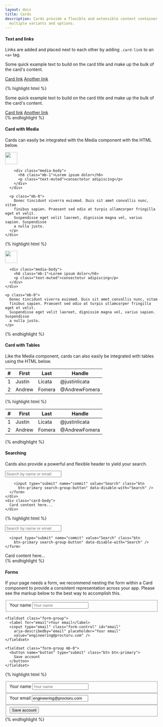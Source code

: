 ```yaml
---
layout: docs
title: Cards
description: Cards provide a flexible and extensible content container with
  multiple variants and options.
---
```


#### Text and links

Links are added and placed next to each other by adding `.card-link` to an `<a>` tag.

<div class="nest-example">
  <div class="card">
    <div class="card-body">
      <p>Some quick example text to build on the card title and make up the bulk of the card's content.</p>
      <a href="#" class="card-link">Card link</a>
      <a href="#" class="card-link">Another link</a>
    </div>
  </div>
</div>

{% highlight html %}
<div class="card">
  <div class="card-body">
    <p>Some quick example text to build on the card title and make up the bulk of the card's content.</p>
    <a href="#" class="card-link">Card link</a>
    <a href="#" class="card-link">Another link</a>
  </div>
</div>
{% endhighlight %}

#### Card with Media

Cards can easily be integrated with the Media component with the HTML below.

<div class="nest-example">
  <div class="card">
    <div class="card-body">
      <div class="media">
        <div class="d-flex mr-3">
          <img width="40" height="40"
            class="rounded-circle"
            src="https://s3.amazonaws.com/uifaces/faces/twitter/sauro/128.jpg" />
        </div>

        <div class="media-body">
          <h6 class="mb-1">Lorem ipsum dolor</h6>
          <p class="text-muted">consectetur adipiscing</p>
        </div>
      </div>

      <p class="mb-0">
        Donec tincidunt viverra euismod. Duis sit amet convallis nunc, vitae
        finibus sapien. Praesent sed odio at turpis ullamcorper fringilla eget et velit.
        Suspendisse eget velit laoreet, dignissim magna vel, varius sapien. Suspendisse
        a nulla justo.
      </p>
    </div>
  </div>
</div>

{% highlight html %}
<div class="card">
  <div class="card-body">
    <div class="media">
      <div class="d-flex mr-3">
        <img width="40" height="40"
          class="rounded-circle"
          src="https://s3.amazonaws.com/uifaces/faces/twitter/sauro/128.jpg" />
      </div>

      <div class="media-body">
        <h6 class="mb-1">Lorem ipsum dolor</h6>
        <p class="text-muted">consectetur adipiscing</p>
      </div>
    </div>

    <p class="mb-0">
      Donec tincidunt viverra euismod. Duis sit amet convallis nunc, vitae
      finibus sapien. Praesent sed odio at turpis ullamcorper fringilla eget et velit.
      Suspendisse eget velit laoreet, dignissim magna vel, varius sapien. Suspendisse
      a nulla justo.
    </p>
  </div>
</div>
{% endhighlight %}

#### Card with Tables

Like the Media component, cards can also easily be integrated with tables using the HTML below.

<div class="nest-example">
  <div class="card card-body">
    <div class="table-responsive">
      <table class="table table-bordered mb-0">
        <thead>
          <tr>
            <th>#</th>
            <th>First</th>
            <th>Last</th>
            <th>Handle</th>
          </tr>
        </thead>
        <tbody>
          <tr>
            <td>1</td>
            <td>Justin</td>
            <td>Licata</td>
            <td>@justinlicata</td>
          </tr>
          <tr>
            <td>2</td>
            <td>Andrew</td>
            <td>Fomera</td>
            <td>@AndrewFomera</td>
          </tr>
        </tbody>
      </table>
    </div>
  </div>
</div>

{% highlight html %}
<div class="card card-body">
  <div class="table-responsive">
    <table class="table table-bordered mb-0">
      <thead>
        <tr>
          <th>#</th>
          <th>First</th>
          <th>Last</th>
          <th>Handle</th>
        </tr>
      </thead>
      <tbody>
        <tr>
          <td>1</td>
          <td>Justin</td>
          <td>Licata</td>
          <td>@justinlicata</td>
        </tr>
        <tr>
          <td>2</td>
          <td>Andrew</td>
          <td>Fomera</td>
          <td>@AndrewFomera</td>
        </tr>
      </tbody>
    </table>
  </div>
</div>
{% endhighlight %}

#### Searching

Cards also provide a powerful and flexible header to yield your search.

<div class="nest-example">
  <div class="card">
    <div class="card-body card-header">
      <form class="search-group">
        <input type="text" placeholder="Search by name or email"   class="form-control search-group-input" />

        <input type="submit" name="commit" value="Search" class="btn
          btn-primary search-group-button" data-disable-with="Search" />
      </form>
    </div>
    <div class="card-body">
      Card content here...
    </div>
  </div>
</div>

{% highlight html %}
<div class="card">
  <div class="card-body card-header">
    <form class="search-group">
      <input type="text" placeholder="Search by name or email"   class="form-control search-group-input" />

      <input type="submit" name="commit" value="Search" class="btn
        btn-primary search-group-button" data-disable-with="Search" />
    </form>
  </div>
  <div class="card-body">
    Card content here...
  </div>
</div>
{% endhighlight %}

#### Forms

If your page needs a form, we recommend nesting the form within a Card
component to provide a consistent representation across your app. Please
see the markup below to the best way to accomplish this.

<div class="nest-example">
  <div class="card card-body">
    <fieldset class="form-group">
      <label for="name">Your name</label>
      <input type="type" class="form-control" id="name"
        aria-describedby="name" placeholder="Your name" />
    </fieldset>

    <fieldset class="form-group">
      <label for="email">Your email</label>
      <input type="email" class="form-control" id="email"
        aria-describedby="email" placeholder="Your email"
        value="engineering@proctoru.com" />
    </fieldset>

    <fieldset class="form-group mb-0">
      <button name="button" type="submit" class="btn btn-primary">
        Save account
      </button>
    </fieldset>
  </div>
</div>

{% highlight html %}
<div class="card card-body">
  <fieldset class="form-group">
    <label for="name">Your name</label>
    <input type="type" class="form-control" id="name"
      aria-describedby="name" placeholder="Your name" />
  </fieldset>

  <fieldset class="form-group">
    <label for="email">Your email</label>
    <input type="email" class="form-control" id="email"
      aria-describedby="email" placeholder="Your email"
      value="engineering@proctoru.com" />
  </fieldset>

  <fieldset class="form-group mb-0">
    <button name="button" type="submit" class="btn btn-primary">
      Save account
    </button>
  </fieldset>
</div>
{% endhighlight %}

